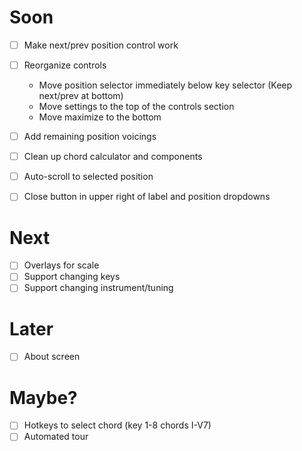 # Soon

- [ ] Make next/prev position control work
- [ ] Reorganize controls
  - Move position selector immediately below key selector (Keep next/prev at bottom)
  - Move settings to the top of the controls section
  - Move maximize to the bottom
- [ ] Add remaining position voicings
- [ ] Clean up chord calculator and components

- [ ] Auto-scroll to selected position
- [ ] Close button in upper right of label and position dropdowns

# Next

- [ ] Overlays for scale
- [ ] Support changing keys
- [ ] Support changing instrument/tuning

# Later

- [ ] About screen

# Maybe?

- [ ] Hotkeys to select chord (key 1-8 chords I-V7)
- [ ] Automated tour
